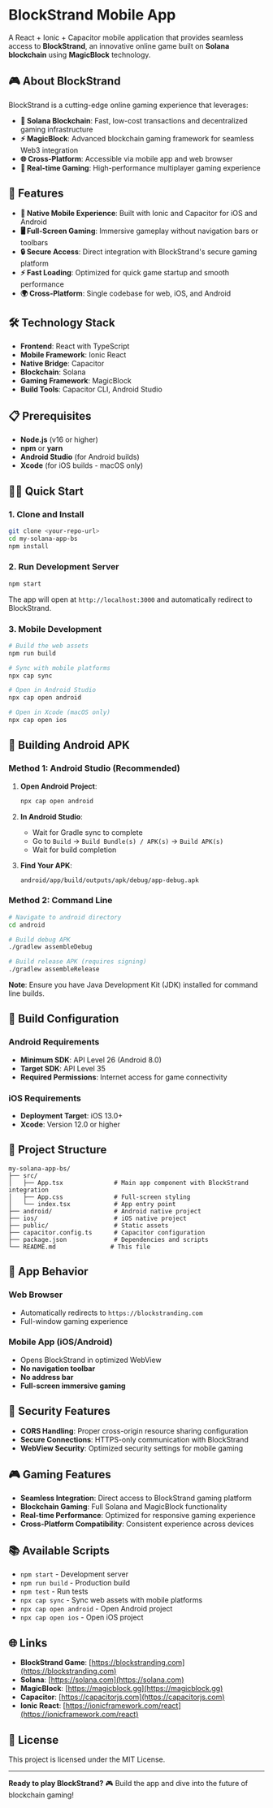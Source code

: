 # BlockStrand Mobile App

A React + Ionic + Capacitor mobile application that provides seamless access to **BlockStrand**, an innovative online game built on **Solana blockchain** using **MagicBlock** technology.

## 🎮 About BlockStrand

BlockStrand is a cutting-edge online gaming experience that leverages:

- **🔗 Solana Blockchain**: Fast, low-cost transactions and decentralized gaming infrastructure
- **⚡ MagicBlock**: Advanced blockchain gaming framework for seamless Web3 integration
- **🌐 Cross-Platform**: Accessible via mobile app and web browser
- **🎯 Real-time Gaming**: High-performance multiplayer gaming experience

## 🚀 Features

- **📱 Native Mobile Experience**: Built with Ionic and Capacitor for iOS and Android
- **🖥️ Full-Screen Gaming**: Immersive gameplay without navigation bars or toolbars
- **🔒 Secure Access**: Direct integration with BlockStrand's secure gaming platform
- **⚡ Fast Loading**: Optimized for quick game startup and smooth performance
- **🌍 Cross-Platform**: Single codebase for web, iOS, and Android

## 🛠️ Technology Stack

- **Frontend**: React with TypeScript
- **Mobile Framework**: Ionic React
- **Native Bridge**: Capacitor
- **Blockchain**: Solana
- **Gaming Framework**: MagicBlock
- **Build Tools**: Capacitor CLI, Android Studio

## 📋 Prerequisites

- **Node.js** (v16 or higher)
- **npm** or **yarn**
- **Android Studio** (for Android builds)
- **Xcode** (for iOS builds - macOS only)

## 🏃‍♂️ Quick Start

### 1. Clone and Install

```bash
git clone <your-repo-url>
cd my-solana-app-bs
npm install
```

### 2. Run Development Server

```bash
npm start
```

The app will open at `http://localhost:3000` and automatically redirect to BlockStrand.

### 3. Mobile Development

```bash
# Build the web assets
npm run build

# Sync with mobile platforms
npx cap sync

# Open in Android Studio
npx cap open android

# Open in Xcode (macOS only)
npx cap open ios
```

## 📱 Building Android APK

### Method 1: Android Studio (Recommended)

1. **Open Android Project**:
   ```bash
   npx cap open android
   ```

2. **In Android Studio**:
   - Wait for Gradle sync to complete
   - Go to `Build` → `Build Bundle(s) / APK(s)` → `Build APK(s)`
   - Wait for build completion

3. **Find Your APK**:
   ```
   android/app/build/outputs/apk/debug/app-debug.apk
   ```

### Method 2: Command Line

```bash
# Navigate to android directory
cd android

# Build debug APK
./gradlew assembleDebug

# Build release APK (requires signing)
./gradlew assembleRelease
```

**Note**: Ensure you have Java Development Kit (JDK) installed for command line builds.

## 🔧 Build Configuration

### Android Requirements

- **Minimum SDK**: API Level 26 (Android 8.0)
- **Target SDK**: API Level 35
- **Required Permissions**: Internet access for game connectivity

### iOS Requirements

- **Deployment Target**: iOS 13.0+
- **Xcode**: Version 12.0 or higher

## 📁 Project Structure

```
my-solana-app-bs/
├── src/
│   ├── App.tsx              # Main app component with BlockStrand integration
│   ├── App.css              # Full-screen styling
│   └── index.tsx            # App entry point
├── android/                 # Android native project
├── ios/                     # iOS native project
├── public/                  # Static assets
├── capacitor.config.ts      # Capacitor configuration
├── package.json             # Dependencies and scripts
└── README.md               # This file
```

## 🎯 App Behavior

### Web Browser
- Automatically redirects to `https://blockstranding.com`
- Full-window gaming experience

### Mobile App (iOS/Android)
- Opens BlockStrand in optimized WebView
- **No navigation toolbar**
- **No address bar**
- **Full-screen immersive gaming**

## 🔐 Security Features

- **CORS Handling**: Proper cross-origin resource sharing configuration
- **Secure Connections**: HTTPS-only communication with BlockStrand
- **WebView Security**: Optimized security settings for mobile gaming

## 🎮 Gaming Features

- **Seamless Integration**: Direct access to BlockStrand gaming platform
- **Blockchain Gaming**: Full Solana and MagicBlock functionality
- **Real-time Performance**: Optimized for responsive gaming experience
- **Cross-Platform Compatibility**: Consistent experience across devices

## 📚 Available Scripts

- `npm start` - Development server
- `npm run build` - Production build
- `npm test` - Run tests
- `npx cap sync` - Sync web assets with mobile platforms
- `npx cap open android` - Open Android project
- `npx cap open ios` - Open iOS project

## 🌐 Links

- **BlockStrand Game**: [https://blockstranding.com](https://blockstranding.com)
- **Solana**: [https://solana.com](https://solana.com)
- **MagicBlock**: [https://magicblock.gg](https://magicblock.gg)
- **Capacitor**: [https://capacitorjs.com](https://capacitorjs.com)
- **Ionic React**: [https://ionicframework.com/react](https://ionicframework.com/react)

## 📄 License

This project is licensed under the MIT License.

---

**Ready to play BlockStrand?** 🎮 Build the app and dive into the future of blockchain gaming!